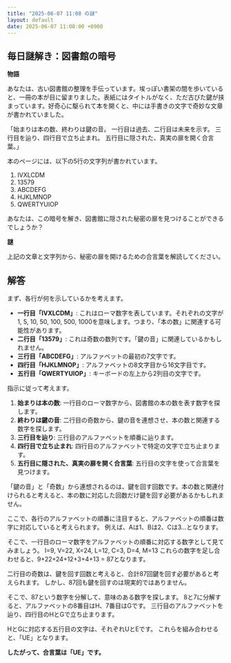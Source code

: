 ```yaml
---
title: "2025-06-07 11:08 の謎"
layout: default
date: 2025-06-07 11:08:00 +0900
---
```

## 毎日謎解き：図書館の暗号

**物語**

あなたは、古い図書館の整理を手伝っています。埃っぽい書架の間を歩いていると、一冊の本が目に留まりました。表紙にはタイトルがなく、ただ古びた鍵が挟まっています。好奇心に駆られて本を開くと、中には手書きの文字で奇妙な文章が書かれていました。

「始まりは本の数、終わりは鍵の音。
一行目は過去、二行目は未来を示す。
三行目を辿り、四行目で立ち止まれ。
五行目に隠された、真実の扉を開く合言葉。」

本のページには、以下の5行の文字列が書かれています。

1.  IVXLCDM
2.  13579
3.  ABCDEFG
4.  HJKLMNOP
5.  QWERTYUIOP

あなたは、この暗号を解き、図書館に隠された秘密の扉を見つけることができるでしょうか？

**謎**

上記の文章と文字列から、秘密の扉を開けるための合言葉を解読してください。

## 解答

まず、各行が何を示しているかを考えます。

*   **一行目「IVXLCDM」**: これはローマ数字を表しています。それぞれの文字が1, 5, 10, 50, 100, 500, 1000を意味します。つまり、「本の数」に関連する可能性があります。
*   **二行目「13579」**: これは奇数の数列です。「鍵の音」に関連しているかもしれません。
*   **三行目「ABCDEFG」**: アルファベットの最初の7文字です。
*   **四行目「HJKLMNOP」**: アルファベットの8文字目から16文字目です。
*   **五行目「QWERTYUIOP」**: キーボードの左上から2列目の文字です。

指示に従って考えます。

1.  **始まりは本の数**: 一行目のローマ数字から、図書館の本の数を表す数字を探します。
2.  **終わりは鍵の音**: 二行目の奇数から、鍵の音を連想させ、本の数と関連する数字を探します。
3.  **三行目を辿り**: 三行目のアルファベットを順番に辿ります。
4.  **四行目で立ち止まれ**: 四行目のアルファベットで特定の文字で立ち止まります。
5.  **五行目に隠された、真実の扉を開く合言葉**: 五行目の文字を使って合言葉を見つけます。

「鍵の音」と「奇数」から連想されるのは、鍵を回す回数です。本の数と関連付けられると考えると、本の数に対応した回数だけ鍵を回す必要があるかもしれません。

ここで、各行のアルファベットの順番に注目すると、アルファベットの順番は数字に対応していると考えられます。
例えば、Aは1、Bは2、Cは3…となります。

そこで、一行目のローマ数字をアルファベットの順番に対応する数字として見てみましょう。
I=9, V=22, X=24, L=12, C=3, D=4, M=13
これらの数字を足し合わせると、9+22+24+12+3+4+13 = 87となります。

二行目の奇数は、鍵を回す回数と考えると、合計87回鍵を回す必要があると考えられます。
しかし、87回も鍵を回すのは現実的ではありません。

そこで、87という数字を分解して、意味のある数字を探します。
8と7に分解すると、アルファベットの8番目はH、7番目はGです。
三行目のアルファベットを辿り、四行目のHとGで立ち止まります。

HとGに対応する五行目の文字は、それぞれUとEです。
これらを組み合わせると、「UE」となります。

**したがって、合言葉は「UE」です。**
